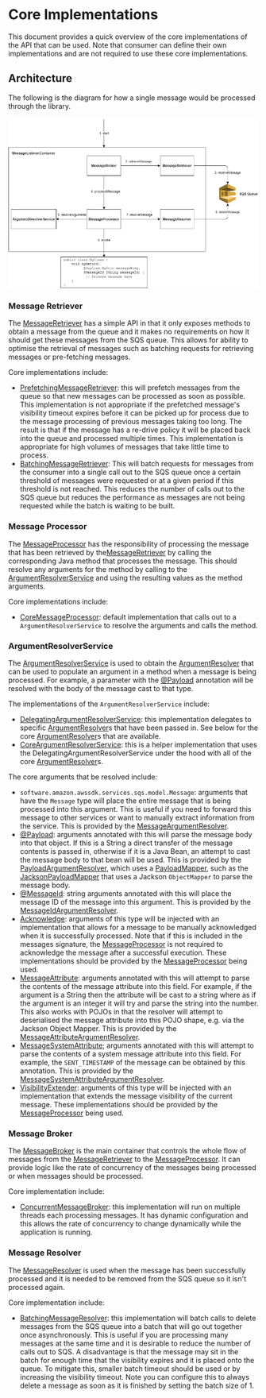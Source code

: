 # Core Implementations
This document provides a quick overview of the core implementations of the API that can be used. Note that consumer can define their own implementations and
are not required to use these core implementations.

## Architecture
The following is the diagram for how a single message would be processed through the library.

![Core Framework Architecture Diagram](./resources/architecture_diagram.png "Core Framework Architecture Diagram")

### Message Retriever
The [MessageRetriever](../api/src/main/java/com/jashmore/sqs/retriever) has a simple API in that it only exposes methods to obtain
a message from the queue and it makes no requirements on how it should get these messages from the SQS queue. This allows for ability to optimise the
retrieval of messages such as batching requests for retrieving messages or pre-fetching messages.

Core implementations include:
- [PrefetchingMessageRetriever](../core/src/main/java/com/jashmore/sqs/retriever/prefetch/PrefetchingMessageRetriever.java):
this will prefetch messages from the queue so that new messages can be processed as soon as possible. This implementation is not appropriate if the
prefetched message's visibility timeout expires before it can be picked up for process due to the message processing of previous messages taking too long.
The result is that if the message has a re-drive policy it will be placed back into the queue and processed multiple times. This implementation is appropriate
for high volumes of messages that take little time to process.
- [BatchingMessageRetriever](../core/src/main/java/com/jashmore/sqs/retriever/batching/BatchingMessageRetriever.java):
This will batch requests for messages from the consumer into a single call out to the SQS queue once a certain threshold of messages were requested or at 
a given period if this threshold is not reached. This reduces the number of calls out to the SQS queue but reduces the performance
as messages are not being requested while the batch is waiting to be built.

### Message Processor
The [MessageProcessor](../api/src/main/java/com/jashmore/sqs/processor/MessageProcessor.java)
has the responsibility of processing the message that has been retrieved by the[MessageRetriever](../api/src/main/java/com/jashmore/sqs/retriever)
by calling the corresponding Java method that processes the message.  This should resolve any arguments for the method by calling to the
[ArgumentResolverService](../api/src/main/java/com/jashmore/sqs/argument/ArgumentResolverService.java) and using the resulting
values as the method arguments.

Core implementations include:
- [CoreMessageProcessor](../core/src/main/java/com/jashmore/sqs/processor/CoreMessageProcessor.java):
default implementation that calls out to a `ArgumentResolverService` to resolve the arguments and calls the method.

### ArgumentResolverService
The [ArgumentResolverService](../api/src/main/java/com/jashmore/sqs/argument/ArgumentResolverService.java) is used to obtain the
[ArgumentResolver](../api/src/main/java/com/jashmore/sqs/argument/ArgumentResolver.java) that can be used to populate an argument
in a method when a message is being processed. For example, a parameter with the
[@Payload](../core/src/main/java/com/jashmore/sqs/argument/payload/Payload.java) annotation will be resolved with the body
of the message cast to that type.

The implementations of the `ArgumentResolverService` include:
- [DelegatingArgumentResolverService](../core/src/main/java/com/jashmore/sqs/argument/DelegatingArgumentResolverService.java):
this implementation delegates to specific [ArgumentResolver](../api/src/main/java/com/jashmore/sqs/argument/ArgumentResolver.java)s
that have been passed in. See below for the core
[ArgumentResolver](../api/src/main/java/com/jashmore/sqs/argument/ArgumentResolver.java)s that are available.
- [CoreArgumentResolverService](../core/src/main/java/com/jashmore/sqs/argument/CoreArgumentResolverService.java): this is
a helper implementation that uses the DelegatingArgumentResolverService under the hood with all of the core
[ArgumentResolver](../api/src/main/java/com/jashmore/sqs/argument/ArgumentResolver.java)s.

The core arguments that be resolved include:
- `software.amazon.awssdk.services.sqs.model.Message`: arguments that have the `Message` type will place the entire message that is being processed into
this argument. This is useful if you need to forward this message to other services or want to manually extract information from the service. This is
provided by the [MessageArgumentResolver](../core/src/main/java/com/jashmore/sqs/argument/message/MessageArgumentResolver.java).
- [@Payload](../core/src/main/java/com/jashmore/sqs/argument/payload/Payload.java): arguments annotated with this will parse the
message body into that object. If this is a String a direct transfer of the message contents is passed in, otherwise if it is a Java Bean, an attempt to
cast the message body to that bean will be used. This is provided by the
[PayloadArgumentResolver](../core/src/main/java/com/jashmore/sqs/argument/payload/PayloadArgumentResolver.java), which uses
a [PayloadMapper](../core/src/main/java/com/jashmore/sqs/argument/payload/mapper/PayloadMapper.java), such as
the [JacksonPayloadMapper](../core/src/main/java/com/jashmore/sqs/argument/payload/mapper/JacksonPayloadMapper.java)
that uses a Jackson `ObjectMapper` to parse the message body.
- [@MessageId](../core/src/main/java/com/jashmore/sqs/argument/messageid/MessageId.java): string arguments annotated with this will
place the message ID of the message into this argument. This is provided by the
[MessageIdArgumentResolver](../core/src/main/java/com/jashmore/sqs/argument/messageid/MessageIdArgumentResolver.java).
- [Acknowledge](../api/src/main/java/com/jashmore/sqs/processor/argument/Acknowledge.java): arguments of this type will be injected
with an implementation that allows for a message to be manually acknowledged when it is successfully processed. Note that if this is included in the messages
signature, the [MessageProcessor](../api/src/main/java/com/jashmore/sqs/processor/MessageProcessor.java) is not required to
acknowledge the message after a successful execution. These implementations should be provided by the
[MessageProcessor](../api/src/main/java/com/jashmore/sqs/processor/MessageProcessor.java) being used.
- [MessageAttribute](../core/src/main/java/com/jashmore/sqs/argument/attribute/MessageAttribute.java): arguments annotated with this
will attempt to parse the contents of the message attribute into this field. For example, if the argument is a String then the attribute will be cast to a
string where as if the argument is an integer it will try and parse the string into the number.  This also works with POJOs in that the resolver will
 attempt to deserialised the message attribute into this POJO shape, e.g. via the Jackson Object Mapper.  This is provided by the
[MessageAttributeArgumentResolver](../core/src/main/java/com/jashmore/sqs/argument/attribute/MessageAttributeArgumentResolver.java).
- [MessageSystemAttribute](../core/src/main/java/com/jashmore/sqs/argument/attribute/MessageAttribute.java); arguments annotated
with this will attempt to parse the contents of a system message attribute into this field. For example, the `SENT_TIMESTAMP` of the message can be obtained
by this annotation.  This is provided by the
[MessageSystemAttributeArgumentResolver](../core/src/main/java/com/jashmore/sqs/argument/attribute/MessageSystemAttributeArgumentResolver.java).
- [VisibilityExtender](../api/src/main/java/com/jashmore/sqs/processor/argument/VisibilityExtender.java): arguments of this type
will be injected with an implementation that extends the message visibility of the current message.  These implementations should be provided by the
[MessageProcessor](../api/src/main/java/com/jashmore/sqs/processor/MessageProcessor.java) being used.

### Message Broker
The [MessageBroker](../api/src/main/java/com/jashmore/sqs/broker/MessageBroker.java) is the main container that controls the
whole flow of messages from the [MessageRetriever](../api/src/main/java/com/jashmore/sqs/retriever) to the
[MessageProcessor](../api/src/main/java/com/jashmore/sqs/processor/MessageProcessor.java). It can provide logic like the rate
of concurrency of the messages being processed or when messages should be processed.

Core implementation include:
- [ConcurrentMessageBroker](../core/src/main/java/com/jashmore/sqs/broker/concurrent/ConcurrentMessageBroker.java): this
implementation will run on multiple threads each processing messages. It has dynamic configuration and this allows the rate of concurrency to change
dynamically while the application is running.

### Message Resolver
The [MessageResolver](../api/src/main/java/com/jashmore/sqs/resolver/MessageResolver.java) is used when the message has been
successfully processed and it is needed to be removed from the SQS queue so it isn't processed again.

Core implementation include:
- [BatchingMessageResolver](../core/src/main/java/com/jashmore/sqs/resolver/batching/BatchingMessageResolver.java): this
implementation will batch calls to delete messages from the SQS queue into a batch that will go out together once asynchronously. This is useful if you
are processing many messages at the same time and it is desirable to reduce the number of calls out to SQS. A disadvantage is that the message may
sit in the batch for enough time that the visibility expires and it is placed onto the queue. To mitigate this, smaller batch
timeout should be used or by increasing the visibility timeout. Note you can configure this to always delete a message as soon as it is finished by
setting the batch size of 1.
